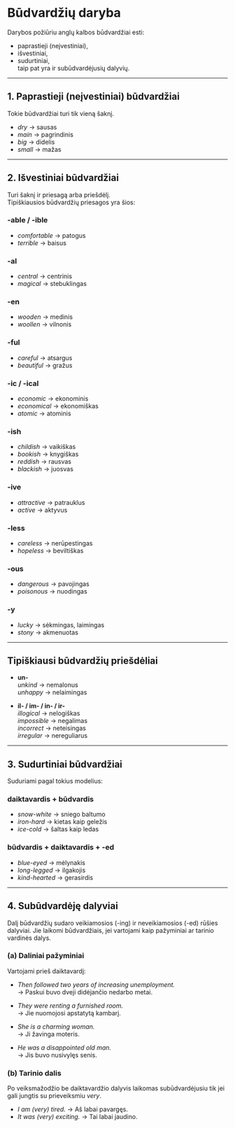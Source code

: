 # Būdvardžių daryba

Darybos požiūriu anglų kalbos būdvardžiai esti:
- paprastieji (neįvestiniai),
- išvestiniai,
- sudurtiniai,  
taip pat yra ir subūdvardėjusių dalyvių.

---

## 1. Paprastieji (neįvestiniai) būdvardžiai
Tokie būdvardžiai turi tik vieną šaknį.

- *dry* → sausas  
- *main* → pagrindinis  
- *big* → didelis  
- *small* → mažas  

---

## 2. Išvestiniai būdvardžiai
Turi šaknį ir priesagą arba priešdėlį.  
Tipiškiausios būdvardžių priesagos yra šios:

### -able / -ible
- *comfortable* → patogus  
- *terrible* → baisus  

### -al
- *central* → centrinis  
- *magical* → stebuklingas  

### -en
- *wooden* → medinis  
- *woollen* → vilnonis  

### -ful
- *careful* → atsargus  
- *beautiful* → gražus  

### -ic / -ical
- *economic* → ekonominis  
- *economical* → ekonomiškas  
- *atomic* → atominis  

### -ish
- *childish* → vaikiškas  
- *bookish* → knygiškas  
- *reddish* → rausvas  
- *blackish* → juosvas  

### -ive
- *attractive* → patrauklus  
- *active* → aktyvus  

### -less
- *careless* → nerūpestingas  
- *hopeless* → beviltiškas  

### -ous
- *dangerous* → pavojingas  
- *poisonous* → nuodingas  

### -y
- *lucky* → sėkmingas, laimingas  
- *stony* → akmenuotas  

---

## Tipiškiausi būdvardžių priešdėliai

- **un-**  
  *unkind* → nemalonus  
  *unhappy* → nelaimingas  

- **il- / im- / in- / ir-**  
  *illogical* → nelogiškas  
  *impossible* → negalimas  
  *incorrect* → neteisingas  
  *irregular* → nereguliarus  

---

## 3. Sudurtiniai būdvardžiai
Suduriami pagal tokius modelius:

### daiktavardis + būdvardis
- *snow-white* → sniego baltumo  
- *iron-hard* → kietas kaip geležis  
- *ice-cold* → šaltas kaip ledas  

### būdvardis + daiktavardis + -ed
- *blue-eyed* → mėlynakis  
- *long-legged* → ilgakojis  
- *kind-hearted* → gerasirdis  

---

## 4. Subūdvardėję dalyviai

Dalį būdvardžių sudaro veikiamosios (-ing) ir neveikiamosios (-ed) rūšies dalyviai. Jie laikomi būdvardžiais, jei vartojami kaip pažyminiai ar tarinio vardinės dalys.

### (a) Daliniai pažyminiai
Vartojami prieš daiktavardį:

- *Then followed two years of increasing unemployment.*  
  → Paskui buvo dveji didėjančio nedarbo metai.  

- *They were renting a furnished room.*  
  → Jie nuomojosi apstatytą kambarį.  

- *She is a charming woman.*  
  → Ji žavinga moteris.  

- *He was a disappointed old man.*  
  → Jis buvo nusivylęs senis.  

### (b) Tarinio dalis
Po veiksmažodžio be daiktavardžio dalyvis laikomas subūdvardėjusiu tik jei gali jungtis su prieveiksmiu *very*.

- *I am (very) tired.* → Aš labai pavargęs.  
- *It was (very) exciting.* → Tai labai jaudino.  
